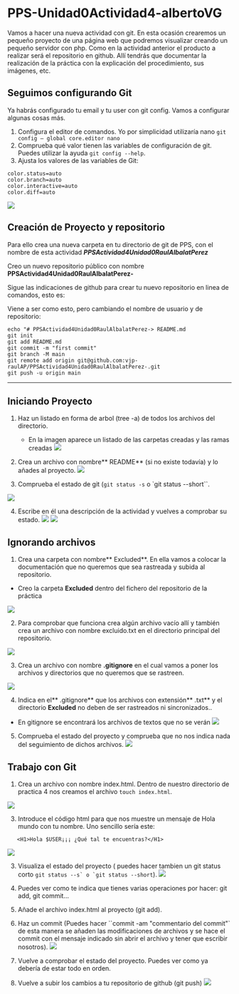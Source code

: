# PPS-Unidad0Actividad4-albertoVG

Vamos a hacer una nueva actividad con git. En esta ocasión crearemos un pequeño proyecto de una página web que podremos visualizar creando un pequeño servidor con php.
Como en la actividad anterior el producto a realizar será el repositorio en github. Allí tendrás que documentar la realización de la práctica con la explicación del procedimiento, sus imágenes, etc.

## Seguimos configurando Git

Ya habrás configurado tu email y tu user con git config. Vamos a configurar algunas cosas más.

1. Configura el editor de comandos. Yo por simplicidad utilizaría nano ``git config — global core.editor nano``
1. Comprueba qué valor tienen las variables de configuración de git. Puedes utilizar la ayuda ``git config --help``.
1. Ajusta los valores de las  variables de Git:

~~~
color.status=auto
color.branch=auto
color.interactive=auto
color.diff=auto
~~~ 

![](imagenes/Imagenl.png)

## Creación de Proyecto y repositorio

Para ello crea una nueva carpeta en tu directorio de git de PPS, con el nombre de esta actividad ___PPSActividad4Unidad0RaulAlbalatPerez___

Creo un nuevo repositorio público con nombre **PPSActividad4Unidad0RaulAlbalatPerez-** 

Sigue las indicaciones de github para crear tu nuevo repositorio en linea de comandos, esto es:



Viene a ser como esto, pero cambiando el nombre de usuario y de repositorio:

~~~
echo "# PPSActividad4Unidad0RaulAlbalatPerez-> README.md
git init
git add README.md
git commit -m "first commit"
git branch -M main
git remote add origin git@github.com:vjp-raulAP/PPSActividad4Unidad0RaulAlbalatPerez-.git
git push -u origin main
~~~

---
## Iniciando Proyecto 


1. Haz un listado en forma de arbol (tree -a) de todos los archivos del directorio.
	+ En la imagen aparece un listado de las carpetas creadas y las ramas creadas
  ![](imagenes/Imagen2.png)


2. Crea un archivo con nombre** README** (si no existe todavía) y lo añades al proyecto.
  ![](imagenes/Imagen3.png)
 

3. Comprueba el estado de git (`git status -s` o `git status --short``. 

  ![](imagenes/Imagen4.png)

4. Escribe en él una descripción de la actividad y vuelves a comprobar su estado.
![](imagenes/Imagen5.png)
![](imagenes/Imagen6.png)


## Ignorando archivos

1. Crea una carpeta con nombre** Excluded**. En ella vamos a colocar la documentación que no queremos que sea rastreada y subida al repositorio.
+ Creo la carpeta **Excluded** dentro del fichero del repositorio de la práctica
 
![](imagenes/Imagen7.png)

2. Para comprobar que funciona crea algún archivo vacío allí y también crea un archivo con nombre excluido.txt en el directorio principal del repositorio.

![](imagenes/Imagen8.png)

3. Crea un archivo con nombre **.gitignore** en el cual vamos a poner los archivos y directorios que no queremos que se rastreen.

![](imagenes/Imagen9.png)

4. Indica en el** .gitignore** que los archivos con extensión** .txt** y el directorio **Excluded** no deben de ser rastreados ni sincronizados..
+ En gitignore se encontrará los archivos de textos que no se verán 
![](imagenes/Imagen10.png)

5. Comprueba el estado del proyecto y comprueba que no nos indica nada del seguimiento de dichos archivos.
![](imagenes/Imagen11.png)


## Trabajo con Git

1. Crea un archivo con nombre index.html. 
Dentro de nuestro directorio de practica 4 nos creamos el archivo `touch index.html`.

![](imagenes/Imagen12.png)

3. Introduce el código html para que nos muestre un mensaje de Hola mundo con tu nombre. Uno sencillo sería este:
~~~
   <H1>Hola $USER¡¡¡ ¿Qué tal te encuentras?</H1>
~~~   
![](imagenes/Imagen13.png)

3. Visualiza el estado del proyecto ( puedes hacer tambien un git status corto ``git status --s` o `git status --short``). 
![](imagenes/Imagen14.png)

4. Puedes ver como te indica que tienes varias operaciones por hacer: git add, git commit...

5. Añade el archivo index.html al proyecto (git add).
6. Haz un commit (Puedes hacer ``commit -am "commentario del commit"` de esta manera se añaden las modificaciones de archivos y se hace el commit con el mensaje indicado sin abrir el archivo y tener que escribir nosotros).
![](imagenes/Imagen15.png)

7. Vuelve a comprobar el estado del proyecto. Puedes ver como ya debería de estar todo en orden.


8. Vuelve a subir los cambios a tu repositorio de github (git push)
![](imagenes/Imagen16.png)


